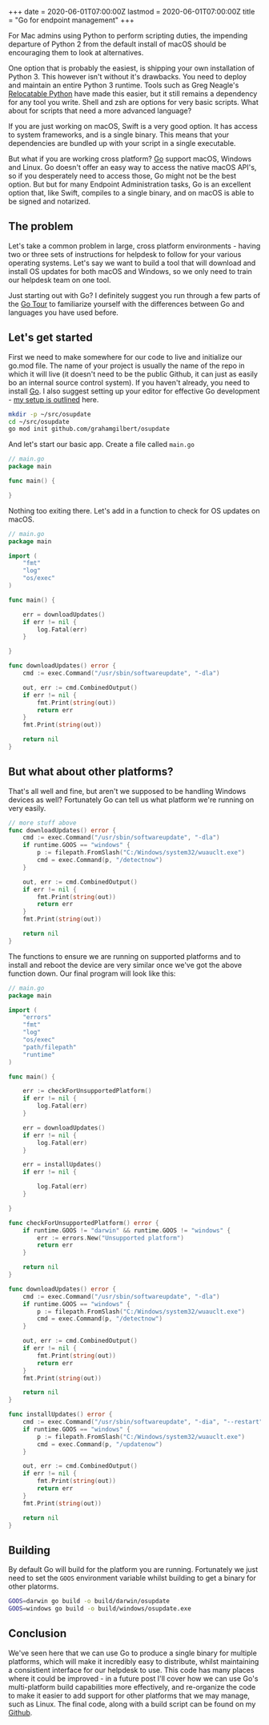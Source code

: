 +++
date = 2020-06-01T07:00:00Z
lastmod = 2020-06-01T07:00:00Z
title = "Go for endpoint management"
+++

For Mac admins using Python to perform scripting duties, the impending departure of Python 2 from the default install of macOS should be encouraging them to look at alternatives.

One option that is probably the easiest, is shipping your own installation of Python 3. This however isn't without it's drawbacks. You need to deploy and maintain an entire Python 3 runtime. Tools such as Greg Neagle's [Relocatable Python](https://github.com/gregneagle/relocatable-python) have made this easier, but it still remains a dependency for any tool you write. Shell and zsh are options for very basic scripts. What about for scripts that need a more advanced language?

If you are just working on macOS, Swift is a very good option. It has access to system frameworks, and is a single binary. This means that your dependencies are bundled up with your script in a single executable.

But what if you are working cross platform? [Go](https://golang.org/) support macOS, Windows and Linux. Go doesn't offer an easy way to access the native macOS API's, so if you desperately need to access those, Go might not be the best option. But but for many Endpoint Administration tasks, Go is an excellent option that, like Swift, compiles to a single binary, and on macOS is able to be signed and notarized.

## The problem

Let's take a common problem in large, cross platform environments - having two or three sets of instructions for helpdesk to follow for your various operating systems. Let's say we want to build a tool that will download and install OS updates for both macOS and Windows, so we only need to train our helpdesk team on one tool.

Just starting out with Go? I definitely suggest you run through a few parts of the [Go Tour](https://tour.golang.org/welcome/1) to familiarize yourself with the differences between Go and languages you have used before.

## Let's get started

First we need to make somewhere for our code to live and initialize our go.mod file. The name of your project is usually the name of the repo in which it will live (it doesn't need to be the public Github, it can just as easily bo an internal source control system). If you haven't already, you need to install [Go](https://golang.org/dl/). I also suggest setting up your editor for effective Go development - [my setup is outlined](https://grahamgilbert.com/blog/2020/05/28/my-perfect-vs-code-setup/) here.

```bash
mkdir -p ~/src/osupdate
cd ~/src/osupdate
go mod init github.com/grahamgilbert/osupdate
```

And let's start our basic app. Create a file called `main.go`

```go
// main.go
package main

func main() {

}
```

Nothing too exiting there. Let's add in a function to check for OS updates on macOS.

```go
// main.go
package main

import (
	"fmt"
	"log"
	"os/exec"
)

func main() {

    err = downloadUpdates()
	if err != nil {
		log.Fatal(err)
	}

}

func downloadUpdates() error {
	cmd := exec.Command("/usr/sbin/softwareupdate", "-dla")

	out, err := cmd.CombinedOutput()
	if err != nil {
		fmt.Print(string(out))
		return err
	}
	fmt.Print(string(out))

	return nil
}

```

## But what about other platforms?

That's all well and fine, but aren't we supposed to be handling Windows devices as well? Fortunately Go can tell us what platform we're running on very easily.

```go
// more stuff above
func downloadUpdates() error {
	cmd := exec.Command("/usr/sbin/softwareupdate", "-dla")
	if runtime.GOOS == "windows" {
		p := filepath.FromSlash("C:/Windows/system32/wuauclt.exe")
		cmd = exec.Command(p, "/detectnow")
	}

	out, err := cmd.CombinedOutput()
	if err != nil {
		fmt.Print(string(out))
		return err
	}
	fmt.Print(string(out))

	return nil
}
```

The functions to ensure we are running on supported platforms and to install and reboot the device are very similar once we've got the above function down. Our final program will look like this:

```go
// main.go
package main

import (
	"errors"
	"fmt"
	"log"
	"os/exec"
	"path/filepath"
	"runtime"
)

func main() {

	err := checkForUnsupportedPlatform()
	if err != nil {
		log.Fatal(err)
	}

	err = downloadUpdates()
	if err != nil {
		log.Fatal(err)
	}

	err = installUpdates()
	if err != nil {

		log.Fatal(err)
	}

}

func checkForUnsupportedPlatform() error {
	if runtime.GOOS != "darwin" && runtime.GOOS != "windows" {
		err := errors.New("Unsupported platform")
		return err
	}

	return nil
}

func downloadUpdates() error {
	cmd := exec.Command("/usr/sbin/softwareupdate", "-dla")
	if runtime.GOOS == "windows" {
		p := filepath.FromSlash("C:/Windows/system32/wuauclt.exe")
		cmd = exec.Command(p, "/detectnow")
	}

	out, err := cmd.CombinedOutput()
	if err != nil {
		fmt.Print(string(out))
		return err
	}
	fmt.Print(string(out))

	return nil
}

func installUpdates() error {
	cmd := exec.Command("/usr/sbin/softwareupdate", "-dia", "--restart")
	if runtime.GOOS == "windows" {
		p := filepath.FromSlash("C:/Windows/system32/wuauclt.exe")
		cmd = exec.Command(p, "/updatenow")
	}

	out, err := cmd.CombinedOutput()
	if err != nil {
		fmt.Print(string(out))
		return err
	}
	fmt.Print(string(out))

	return nil
}
```

## Building

By default Go will build for the platform you are running. Fortunately we just need to set the `GOOS` environment variable whilst building to get a binary for other platorms.

```bash
GOOS=darwin go build -o build/darwin/osupdate
GOOS=windows go build -o build/windows/osupdate.exe
```

## Conclusion

We've seen here that we can use Go to produce a single binary for multiple platforms, which will make it incredibly easy to distribute, whilst maintaining a consistient interface for our helpdesk to use. This code has many places where it could be improved - in a future post I'll cover how we can use Go's multi-platform build capabilities more effectively, and re-organize the code to make it easier to add support for other platforms that we may manage, such as Linux. The final code, along with a build script can be found on my [Github](https://github.com/grahamgilbert/osupdate).
